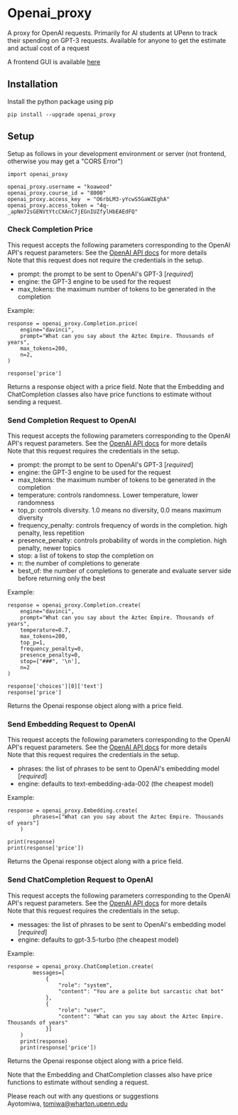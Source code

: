 # Openai_proxy
A proxy for OpenAI requests.
Primarily for AI students at UPenn to track their spending on GPT-3 requests.
Available for anyone to get the estimate and actual cost of a request 

A frontend GUI is available [here](https://openai-proxy-client.herokuapp.com/)

## Installation
Install the python package using pip
```angular2html
pip install --upgrade openai_proxy
```

## Setup
Setup as follows in your development environment or server (not frontend, otherwise you may get a "CORS Error")
```
import openai_proxy

openai_proxy.username = "koawood"
openai_proxy.course_id = "8000"
openai_proxy.access_key  = "O6rbLM3-yYcwS5GaWZEghA"
openai_proxy.access_token = "4q-_apNm72sGENVtYtcCXAnC7jEGnIUZfylHbEAEdFQ"
```


### Check Completion Price
This request accepts the following parameters corresponding to the OpenAI API's request parameters:
See the [OpenAI API docs](https://beta.openai.com/docs/api-reference/completions/create) for more details
<br /> Note that this request does not require the credentials in the setup.
- prompt: the prompt to be sent to OpenAI's GPT-3 [_required_]
- engine: the GPT-3 engine to be used for the request
- max_tokens: the maximum number of tokens to be generated in the completion

Example:
```
response = openai_proxy.Completion.price(
    engine="davinci",
    prompt="What can you say about the Aztec Empire. Thousands of years",
    max_tokens=200,
    n=2,
)

response['price']
```
Returns a response object  with a price field. 
Note that the Embedding and ChatCompletion classes also have price functions to estimate without sending a request.

### Send Completion Request to OpenAI
This request accepts the following parameters corresponding to the OpenAI API's request parameters.
See the [OpenAI API docs](https://beta.openai.com/docs/api-reference/completions/create) for more details
<br /> Note that this request requires the credentials in the setup.
- prompt: the prompt to be sent to OpenAI's GPT-3 [_required_]
- engine: the GPT-3 engine to be used for the request
- max_tokens: the maximum number of tokens to be generated in the completion
- temperature: controls randomness. Lower temperature, lower randomness
- top_p: controls diversity. 1.0 means no diversity, 0.0 means maximum diversity
- frequency_penalty: controls frequency of words in the completion. high penalty, less repetition
- presence_penalty: controls probability of words in the completion. high penalty, newer topics
- stop: a list of tokens to stop the completion on
- n: the number of completions to generate
- best_of: the number of completions to generate and evaluate server side before returning only the best

Example:
```
response = openai_proxy.Completion.create(
    engine="davinci",
    prompt="What can you say about the Aztec Empire. Thousands of years",
    temperature=0.7,
    max_tokens=200,
    top_p=1,
    frequency_penalty=0,
    presence_penalty=0,
    stop=["###", '\n'],
    n=2
)

response['choices'][0]['text']
response['price']
```
Returns the Openai response object along with a price field.


### Send Embedding Request to OpenAI
This request accepts the following parameters corresponding to the OpenAI API's request parameters.
See the [OpenAI API docs](https://beta.openai.com/docs/api-reference/embeddings/create) for more details
<br /> Note that this request requires the credentials in the setup.
- phrases: the list of phrases to be sent to OpenAI's embedding model [_required_]
- engine: defaults to text-embedding-ada-002 (the cheapest model)

Example:
```
response = openai_proxy.Embedding.create(
        phrases=["What can you say about the Aztec Empire. Thousands of years"]
    )
    
print(response)
print(response['price'])
```
Returns the Openai response object along with a price field. 


### Send ChatCompletion Request to OpenAI
This request accepts the following parameters corresponding to the OpenAI API's request parameters.
See the [OpenAI API docs](https://platform.openai.com/docs/guides/chat/introduction) for more details
<br /> Note that this request requires the credentials in the setup.
- messages: the list of phrases to be sent to OpenAI's embedding model [_required_]
- engine: defaults to gpt-3.5-turbo (the cheapest model)

Example:
```
response = openai_proxy.ChatCompletion.create(
        messages=[
            {
                "role": "system",
                "content": "You are a polite but sarcastic chat bot"
            },
            {
                "role": "user",
                "content": "What can you say about the Aztec Empire. Thousands of years"
            }]
    )
    print(response)
    print(response['price'])
```
Returns the Openai response object along with a price field. 

Note that the Embedding and ChatCompletion classes also have price functions to estimate without sending a request.

Please reach out with any questions or suggestions
<br /> Ayotomiwa, tomiwa@wharton.upenn.edu